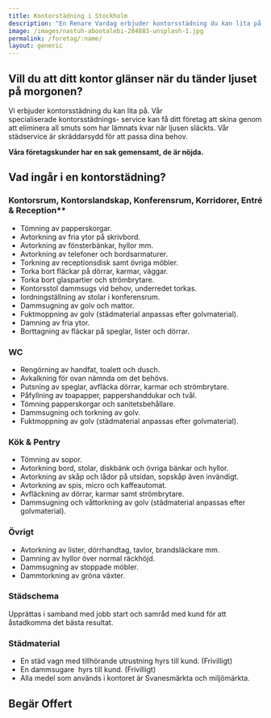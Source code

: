```yaml
---
title: Kontorstädning i Stockholm
description: "En Renare Vardag erbjuder kontorsstädning du kan lita på. Vår specialiserade kontorsstädnings-service kan få ditt företag att skina genom att eliminera all smuts som har lämnats kvar när ljusen släckts."
image: /images/nastuh-abootalebi-284883-unsplash-1.jpg
permalink: /foretag/:name/
layout: generic
---
```

## Vill du att ditt kontor glänser när du tänder ljuset på morgonen?

Vi erbjuder kontorsstädning du kan lita på. Vår specialiserade kontorsstädnings- service kan få ditt företag att skina genom att eliminera all smuts som har lämnats kvar när ljusen släckts. Vår städservice är skräddarsydd för att passa dina behov.

**Våra företagskunder har en sak gemensamt, de är nöjda.**

## Vad ingår i en kontorstädning?

### Kontorsrum, Kontorslandskap, Konferensrum, Korridorer, Entré & Reception**

* Tömning av papperskorgar.
* Avtorkning av fria ytor på skrivbord.
* Avtorkning av fönsterbänkar, hyllor mm.
* Avtorkning av telefoner och bordsarmaturer.
* Torkning av receptionsdisk samt övriga möbler.
* Torka bort fläckar på dörrar, karmar, väggar.
* Torka bort glaspartier och strömbrytare.
* Kontorsstol dammsugs vid behov, underredet torkas.
* Iordningställning av stolar i konferensrum.
* Dammsugning av golv och mattor.
* Fuktmoppning av golv (städmaterial anpassas efter golvmaterial).
* Damning av fria ytor.
* Borttagning av fläckar på speglar, lister och dörrar.

### WC

* Rengörning av handfat, toalett och dusch.
* Avkalkning för ovan nämnda om det behövs.
* Putsning av speglar, avfläcka dörrar, karmar och strömbrytare.
* Påfyllning av toapapper, pappershanddukar och tvål.
* Tömning papperskorgar och sanitetsbehållare.
* Dammsugning och torkning av golv.
* Fuktmoppning av golv (städmaterial anpassas efter golvmaterial).

### Kök & Pentry

* Tömning av sopor.
* Avtorkning bord, stolar, diskbänk och övriga bänkar och hyllor.
* Avtorkning av skåp och lådor på utsidan, sopskåp även invändigt.
* Avtorkning av spis, micro och kaffeautomat.
* Avfläckning av dörrar, karmar samt strömbrytare.
* Dammsugning och våttorkning av golv (städmaterial anpassas efter golvmaterial).

### Övrigt

* Avtorkning av lister, dörrhandtag, tavlor, brandsläckare mm.
* Damning av hyllor över normal räckhöjd.
* Dammsugning av stoppade möbler.
* Dammtorkning av gröna växter.

### Städschema

Upprättas i samband med jobb start och samråd med kund för att åstadkomma det bästa resultat.


### Städmaterial
* En städ vagn med tillhörande utrustning hyrs till kund. (Frivilligt)
* En dammsugare  hyrs till kund. (Frivilligt)
* Alla medel som används i kontoret är Svanesmärkta och miljömärkta.

## Begär Offert
